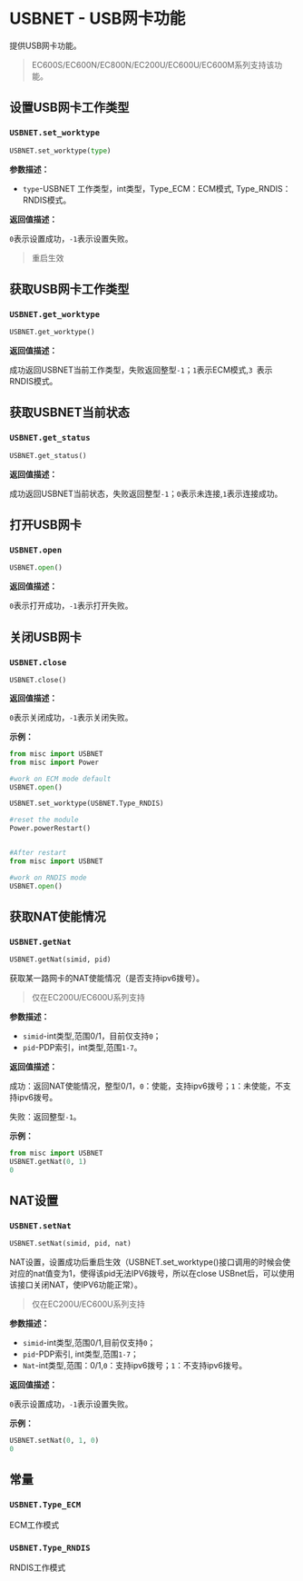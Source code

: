 # USBNET - USB网卡功能

 提供USB网卡功能。

> EC600S/EC600N/EC800N/EC200U/EC600U/EC600M系列支持该功能。

## 设置USB网卡工作类型

### `USBNET.set_worktype`

```python
USBNET.set_worktype(type)
```

**参数描述：**

- `type`-USBNET 工作类型，int类型，Type_ECM：ECM模式, Type_RNDIS：RNDIS模式。

**返回值描述：**

`0`表示设置成功，`-1`表示设置失败。

> 重启生效

## 获取USB网卡工作类型

### `USBNET.get_worktype`

```python
USBNET.get_worktype()
```

**返回值描述：**

成功返回USBNET当前工作类型，失败返回整型`-1`；`1`表示ECM模式,`3 `表示 RNDIS模式。

## 获取USBNET当前状态

### `USBNET.get_status`

```python
USBNET.get_status()
```

**返回值描述：**

成功返回USBNET当前状态，失败返回整型`-1`；`0`表示未连接,`1`表示连接成功。  

## 打开USB网卡

### `USBNET.open`

```python
USBNET.open()
```

**返回值描述：**

`0`表示打开成功，`-1`表示打开失败。

## 关闭USB网卡

### `USBNET.close`

```
USBNET.close()
```

**返回值描述：**

`0`表示关闭成功，`-1`表示关闭失败。

**示例：**

```python
from misc import USBNET
from misc import Power

#work on ECM mode default
USBNET.open()

USBNET.set_worktype(USBNET.Type_RNDIS)

#reset the module
Power.powerRestart()


#After restart
from misc import USBNET

#work on RNDIS mode
USBNET.open()
```

## 获取NAT使能情况

### `USBNET.getNat`

```python
USBNET.getNat(simid, pid)
```

获取某一路网卡的NAT使能情况（是否支持ipv6拨号）。

> 仅在EC200U/EC600U系列支持

**参数描述：**

- `simid`-int类型,范围0/1，目前仅支持`0`；
- `pid`-PDP索引，int类型,范围`1-7`。

**返回值描述：**

成功：返回NAT使能情况，整型0/1，`0`：使能，支持ipv6拨号；`1`：未使能，不支持ipv6拨号。

失败：返回整型`-1`。

**示例：**

```python
from misc import USBNET
USBNET.getNat(0, 1)
0
```

## NAT设置

### `USBNET.setNat`

```python
USBNET.setNat(simid, pid, nat)
```

NAT设置，设置成功后重启生效（USBNET.set_worktype()接口调用的时候会使对应的nat值变为1，使得该pid无法IPV6拨号，所以在close USBnet后，可以使用该接口关闭NAT，使IPV6功能正常）。

> 仅在EC200U/EC600U系列支持

**参数描述：**

- `simid`-int类型,范围0/1,目前仅支持`0`；
- `pid`-PDP索引, int类型,范围`1-7`；
- `Nat`-int类型,范围：0/1,`0`：支持ipv6拨号；`1`：不支持ipv6拨号。

**返回值描述：**

`0`表示设置成功，`-1`表示设置失败。

**示例：**

```python
USBNET.setNat(0, 1, 0)
0
```

## 常量

### `USBNET.Type_ECM`

ECM工作模式

### `USBNET.Type_RNDIS`

RNDIS工作模式